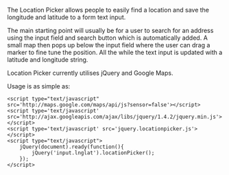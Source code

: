 The Location Picker allows people to easily find a location and save the longitude and latitude to a form text input.

The main starting point will usually be for a user to search for an address using the input field and search button which is automatically added. A small map then pops up below the input field where the user can drag a marker to fine tune the position. All the while the text input is updated with a latitude and longitude string.

Location Picker currently utilises jQuery and Google Maps.

Usage is as simple as:

```
<script type="text/javascript" src='http://maps.google.com/maps/api/js?sensor=false'></script>
<script type='text/javascript' src='http://ajax.googleapis.com/ajax/libs/jquery/1.4.2/jquery.min.js'></script>
<script type='text/javascript' src='jquery.locationpicker.js'></script>
<script type="text/javascript">
    jQuery(document).ready(function(){
        jQuery('input.lnglat').locationPicker();
    });
</script>
```